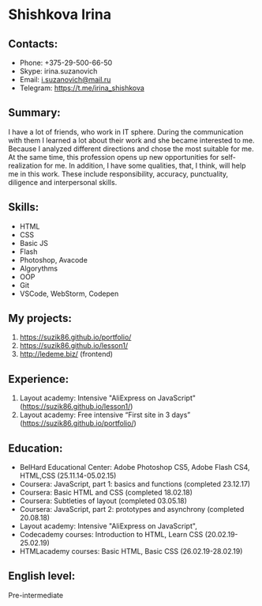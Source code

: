 # Shishkova Irina
## Contacts: 
* Phone: +375-29-500-66-50
* Skype: irina.suzanovich
* Email: i.suzanovich@mail.ru 
* Telegram: https://t.me/irina_shishkova
## Summary:
I have a lot of friends, who work in IT sphere. During the communication 
with them I learned a lot about their work and she became interested to me.
Because I analyzed different directions and chose the most suitable for me.
At the same time, this profession opens up new opportunities for 
self-realization for me. In addition, I have some qualities, that, I think,
 will help me in this work. These include responsibility, accuracy, 
 punctuality, diligence and interpersonal skills.
## Skills:
* HTML
* CSS
* Basic JS
* Flash
* Photoshop, Avacode
* Algorythms
* OOP
* Git 
* VSCode, WebStorm, Codepen
## My projects:
1. https://suzik86.github.io/portfolio/
1. https://suzik86.github.io/lesson1/
1. http://ledeme.biz/ (frontend)
## Experience:
1. Layout academy: Intensive "AliExpress on JavaScript" (https://suzik86.github.io/lesson1/)
1. Layout academy: Free intensive “First site in 3 days” (https://suzik86.github.io/portfolio/)
## Education:
* BelHard Educational Center: Adobe Photoshop CS5, Adobe Flash CS4, 
HTML,CSS (25.11.14-05.02.15)
* Coursera: JavaScript, part 1: basics and functions (completed 23.12.17)
* Coursera: Basic HTML and CSS (completed 18.02.18)
* Coursera: Subtleties of layout (completed 03.05.18)
* Coursera: JavaScript, part 2: prototypes and asynchrony (completed 20.08.18)
* Layout academy: Intensive "AliExpress on JavaScript",
* Codecademy courses: Introduction to HTML, Learn CSS (20.02.19-25.02.19)
* HTMLacademy courses: Basic HTML, Basic CSS (26.02.19-28.02.19)
## English level: 
Pre-intermediate
